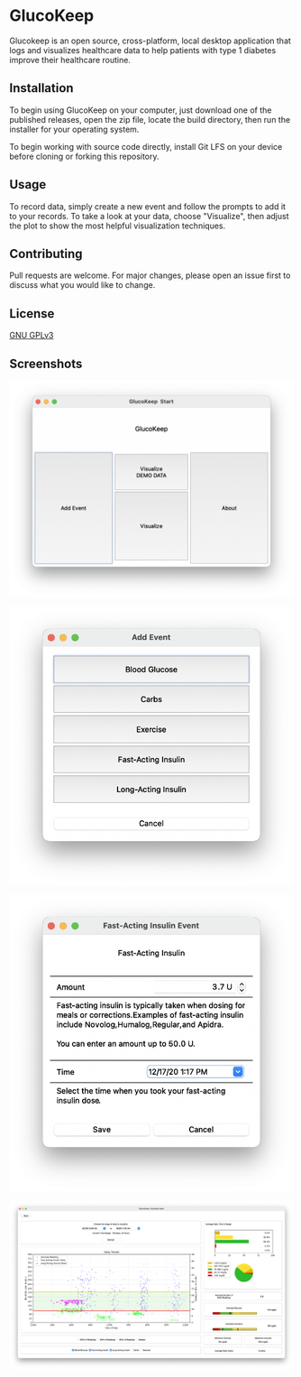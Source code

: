 # GlucoKeep

Glucokeep is an open source, cross-platform, local desktop application that logs and visualizes healthcare data to help patients with type 1 diabetes improve their healthcare routine.

## Installation

To begin using GlucoKeep on your computer, just download one of the published releases, open the zip file, locate the build directory, then run the installer for your operating system.

To begin working with source code directly, install Git LFS on your device before cloning or forking this repository.

## Usage

To record data, simply create a new event and follow the prompts to add it to your records. To take a look at your data, choose "Visualize", then adjust the plot to show the most helpful visualization techniques.

## Contributing

Pull requests are welcome. For major changes, please open an issue first to discuss what you would like to change.

## License

[GNU GPLv3](COPYING)

## Screenshots

![Alt text](/screenshots/screenshot_start.png?raw=true "GlucoKeep Start Screen")

![Alt text](/screenshots/screenshot_new_event.png?raw=true "Creating a New Event")

![Alt text](/screenshots/screenshot_insulin_event.png?raw=true "Adding an Insulin Event")

![Alt text](/screenshots/screenshot_visualize_window.png?raw=true "Data Visualization Window")
